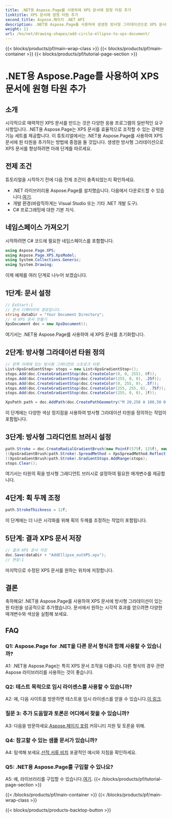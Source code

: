 ```yaml
---
title: .NET용 Aspose.Page를 사용하여 XPS 문서에 원형 타원 추가
linktitle: XPS 문서에 원형 타원 추가
second_title: Aspose.페이지 .NET API
description: .NET용 Aspose.Page를 사용하여 생생한 방사형 그라데이션으로 XPS 문서를 향상하세요. 놀라운 시각 효과를 얻으려면 단계별 가이드를 따르십시오.
weight: 11
url: /ko/net/drawing-shapes/add-circle-ellipse-to-xps-document/
---
```


{{< blocks/products/pf/main-wrap-class >}}
{{< blocks/products/pf/main-container >}}
{{< blocks/products/pf/tutorial-page-section >}}

# .NET용 Aspose.Page를 사용하여 XPS 문서에 원형 타원 추가

## 소개

시각적으로 매력적인 XPS 문서를 만드는 것은 다양한 응용 프로그램의 일반적인 요구 사항입니다. .NET용 Aspose.Page는 XPS 문서를 효율적으로 조작할 수 있는 강력한 기능 세트를 제공합니다. 이 튜토리얼에서는 .NET용 Aspose.Page를 사용하여 XPS 문서에 원 타원을 추가하는 방법에 중점을 둘 것입니다. 생생한 방사형 그라데이션으로 XPS 문서를 향상하려면 아래 단계를 따르세요.

## 전제 조건

튜토리얼을 시작하기 전에 다음 전제 조건이 충족되었는지 확인하세요.

-  .NET 라이브러리용 Aspose.Page를 설치했습니다. 다음에서 다운로드할 수 있습니다.[여기](https://releases.aspose.com/page/net/).
- 개발 환경(바람직하게는 Visual Studio 또는 기타 .NET 개발 도구).
- C# 프로그래밍에 대한 기본 지식.

## 네임스페이스 가져오기

시작하려면 C# 코드에 필요한 네임스페이스를 포함합니다.

```csharp
using Aspose.Page.XPS;
using Aspose.Page.XPS.XpsModel;
using System.Collections.Generic;
using System.Drawing;
```

이제 예제를 여러 단계로 나누어 보겠습니다.

## 1단계: 문서 설정

```csharp
// ExStart:1
// 문서 디렉터리의 경로입니다.
string dataDir = "Your Document Directory";
// 새 XPS 문서 만들기
XpsDocument doc = new XpsDocument();
```

여기서는 .NET용 Aspose.Page를 사용하여 새 XPS 문서를 초기화합니다.

## 2단계: 방사형 그라데이션 타원 정의

```csharp
// 왼쪽 아래에 있는 방사형 그래디언트 스트로크 타원
List<XpsGradientStop> stops = new List<XpsGradientStop>();
stops.Add(doc.CreateGradientStop(doc.CreateColor(0, 0, 255), 0f));
stops.Add(doc.CreateGradientStop(doc.CreateColor(255, 0, 0), .25f));
stops.Add(doc.CreateGradientStop(doc.CreateColor(0, 255, 0), .5f));
stops.Add(doc.CreateGradientStop(doc.CreateColor(255, 255, 0), .75f));
stops.Add(doc.CreateGradientStop(doc.CreateColor(255, 0, 0), 1f));

XpsPath path = doc.AddPath(doc.CreatePathGeometry("M 20,250 A 100,50 0 1 1 220,250 100,50 0 1 1 20,250"));
```

이 단계에는 다양한 색상 정지점을 사용하여 방사형 그라데이션 타원을 정의하는 작업이 포함됩니다.

## 3단계: 방사형 그라디언트 브러시 설정

```csharp
path.Stroke = doc.CreateRadialGradientBrush(new PointF(575f, 125f), new PointF(575f, 100f), 75f, 50f);
((XpsGradientBrush)path.Stroke).SpreadMethod = XpsSpreadMethod.Reflect;
((XpsGradientBrush)path.Stroke).GradientStops.AddRange(stops);
stops.Clear();
```

여기서는 타원의 획을 방사형 그래디언트 브러시로 설정하여 필요한 매개변수를 제공합니다.

## 4단계: 획 두께 조정

```csharp
path.StrokeThickness = 12f;
```

이 단계에는 더 나은 시각화를 위해 획의 두께를 조정하는 작업이 포함됩니다.

## 5단계: 결과 XPS 문서 저장

```csharp
// 결과 XPS 문서 저장
doc.Save(dataDir + "AddEllipse_outXPS.xps");
// 연장:1
```

마지막으로 수정된 XPS 문서를 원하는 위치에 저장합니다.

## 결론

축하해요! .NET용 Aspose.Page를 사용하여 XPS 문서에 방사형 그라데이션이 있는 원 타원을 성공적으로 추가했습니다. 문서에서 원하는 시각적 효과를 얻으려면 다양한 매개변수와 색상을 실험해 보세요.

## FAQ

### Q1: Aspose.Page for .NET을 다른 문서 형식과 함께 사용할 수 있습니까?

A1: .NET용 Aspose.Page는 특히 XPS 문서 조작을 다룹니다. 다른 형식의 경우 관련 Aspose 라이브러리를 사용하는 것이 좋습니다.

### Q2: 테스트 목적으로 임시 라이센스를 사용할 수 있습니까?

 A2: 예, 다음 사이트를 방문하면 테스트용 임시 라이센스를 얻을 수 있습니다.[이 링크](https://purchase.aspose.com/temporary-license/).

### 질문 3: 추가 도움말과 토론은 어디에서 찾을 수 있습니까?

 A3: 다음을 방문하세요.[Aspose.페이지 포럼](https://forum.aspose.com/c/page/39) 커뮤니티 지원 및 토론을 위해.

### Q4: 참고할 수 있는 샘플 문서가 있습니까?

 A4: 탐색해 보세요.[선적 서류 비치](https://reference.aspose.com/page/net/) 포괄적인 예시와 지침을 확인하세요.

### Q5: .NET용 Aspose.Page를 구입할 수 있나요?

 A5: 예, 라이브러리를 구입할 수 있습니다.[여기](https://purchase.aspose.com/buy).
{{< /blocks/products/pf/tutorial-page-section >}}

{{< /blocks/products/pf/main-container >}}
{{< /blocks/products/pf/main-wrap-class >}}

{{< blocks/products/products-backtop-button >}}
